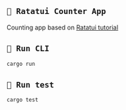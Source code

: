 ## `🧮 Ratatui Counter App`
Counting app based on [Ratatui tutorial](https://ratatui.rs/tutorials/counter-app/)

## `🚀 Run CLI`
```bash
cargo run
```

## `🔬 Run test`
```bash
cargo test
```